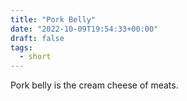 ```yaml
---
title: "Pork Belly"
date: "2022-10-09T19:54:33+00:00"
draft: false
tags:
  - short
---
```


Pork belly is the cream cheese of meats.

